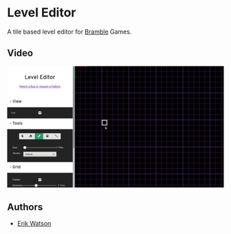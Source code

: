# Level Editor

A tile based level editor for [Bramble](https://github.com/erikwatson/Bramble) Games.

## Video

![Video](docs/images/video.gif)

## Authors

- [Erik Watson](http://erikwatson.me)
